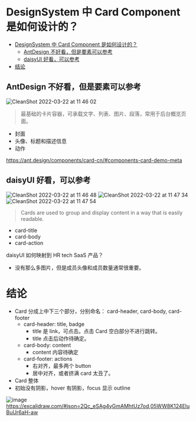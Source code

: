# DesignSystem 中 Card Component 是如何设计的？

- [DesignSystem 中 Card Component 是如何设计的？](#designsystem-中-card-component-是如何设计的)
  - [AntDesign 不好看，但是要素可以参考](#antdesign-不好看但是要素可以参考)
  - [daisyUI 好看，可以参考](#daisyui-好看可以参考)
- [结论](#结论)

## AntDesign 不好看，但是要素可以参考

![CleanShot 2022-03-22 at 11 46 02](https://user-images.githubusercontent.com/17308201/159397684-ed02546e-d551-450a-8d4f-05c54646a3bd.png)


> 最基础的卡片容器，可承载文字、列表、图片、段落，常用于后台概览页面。

- 封面
- 头像、标题和描述信息
- 动作

https://ant.design/components/card-cn/#components-card-demo-meta

## daisyUI 好看，可以参考

![CleanShot 2022-03-22 at 11 46 48](https://user-images.githubusercontent.com/17308201/159397767-bb42a29a-5f60-4578-ad6d-8c547f7638ee.png)
![CleanShot 2022-03-22 at 11 47 34](https://user-images.githubusercontent.com/17308201/159397841-c70885a5-b153-48a4-a42d-8b82b7bd9b6d.png)
![CleanShot 2022-03-22 at 11 47 54](https://user-images.githubusercontent.com/17308201/159397878-9b693d83-b232-41b5-9fa2-931f857dc164.png)



> Cards are used to group and display content in a way that is easily readable.

- card-title
- card-body
- card-action


daisyUI 如何映射到 HR tech SaaS 产品？

- 没有那么多图片，但是成员头像和成员数量通常很重要。


# 结论

- Card 分成上中下三个部分，分别命名： card-header, card-body, card-footer
  - card-header: title, badge
    - title 是 link，可点击。点击 Card 空白部分不进行跳转。
    - title 点击后动作待确定。
  - card-body: content
    - content 内容待确定
  - card-footer: actions
    - 右对齐，最多两个 button
    - 居中对齐，或者挤满 card 太丑了。
- Card 整体
 - 初始没有阴影，hover 有阴影，focus 显示 outline


![image](https://user-images.githubusercontent.com/17308201/159397987-ef5a8f6a-6be1-4558-afce-ff68f3466a5d.png)
https://excalidraw.com/#json=2Qc_eSAg4yGmAMhtUz7od,05WW8K124EluBuUr6aH-aw

